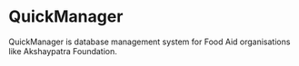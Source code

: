 QuickManager
============

QuickManager is database management system for Food Aid organisations like Akshaypatra Foundation.  
